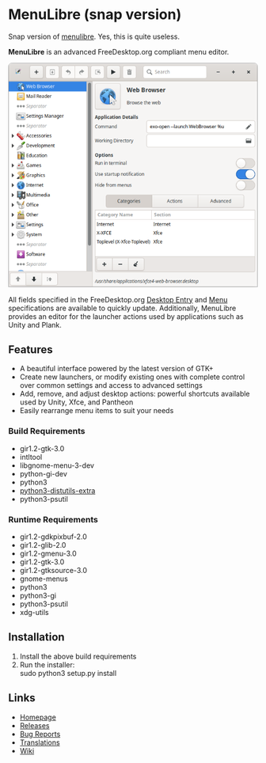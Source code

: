 # MenuLibre (snap version)
Snap version of [menulibre](https://github.com/bluesabre/menulibre?tab=GPL-3.0-1-ov-file). Yes, this is quite useless.

**MenuLibre** is an advanced FreeDesktop.org compliant menu editor.

![MenuLibre window](https://github.com/bluesabre/menulibre/blob/wiki-assets/readme/menulibre-github.png)

All fields specified in the FreeDesktop.org [Desktop Entry](https://specifications.freedesktop.org/desktop-entry-spec/latest/) and [Menu](https://specifications.freedesktop.org/menu-spec/latest/) 
specifications are available to quickly update.
Additionally, MenuLibre provides an editor for the launcher actions 
used by applications such as Unity and Plank.

## Features
 - A beautiful interface powered by the latest version of GTK+
 - Create new launchers, or modify existing ones with complete control over common settings and access to advanced settings
 - Add, remove, and adjust desktop actions: powerful shortcuts available used by Unity, Xfce, and Pantheon
 - Easily rearrange menu items to suit your needs

### Build Requirements
 - gir1.2-gtk-3.0
 - intltool
 - libgnome-menu-3-dev
 - python-gi-dev
 - python3
 - [python3-distutils-extra](https://launchpad.net/python-distutils-extra)
 - python3-psutil

### Runtime Requirements
 - gir1.2-gdkpixbuf-2.0 
 - gir1.2-glib-2.0
 - gir1.2-gmenu-3.0 
 - gir1.2-gtk-3.0 
 - gir1.2-gtksource-3.0
 - gnome-menus 
 - python3 
 - python3-gi
 - python3-psutil 
 - xdg-utils 

## Installation

 1. Install the above build requirements
 2. Run the installer: \
    sudo python3 setup.py install

## Links
 - [Homepage](https://bluesabre.org/menulibre/)
 - [Releases](https://github.com/bluesabre/menulibre/releases)
 - [Bug Reports](https://github.com/bluesabre/menulibre/issues)
 - [Translations](https://www.transifex.com/bluesabreorg/menulibre)
 - [Wiki](https://github.com/bluesabre/menulibre/wiki)
